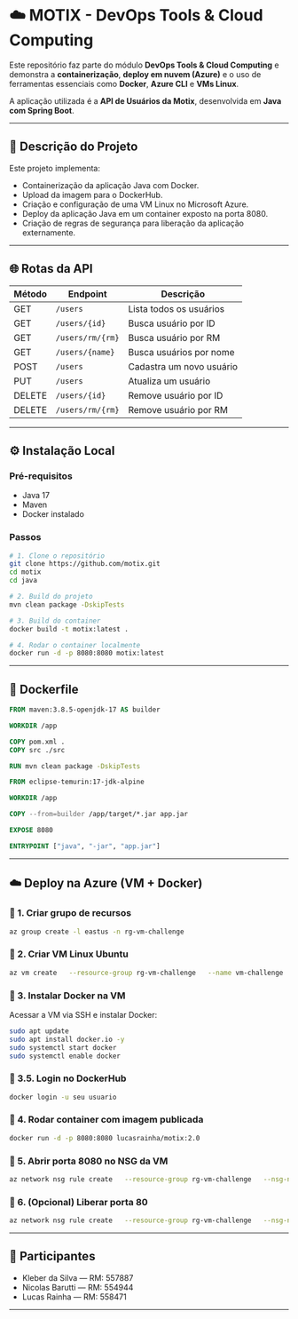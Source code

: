 # ☁️ MOTIX - DevOps Tools & Cloud Computing

Este repositório faz parte do módulo **DevOps Tools & Cloud Computing** e demonstra a **containerização**, **deploy em nuvem (Azure)** e o uso de ferramentas essenciais como **Docker**, **Azure CLI** e **VMs Linux**.

A aplicação utilizada é a **API de Usuários da Motix**, desenvolvida em **Java com Spring Boot**.

---

## 📌 Descrição do Projeto

Este projeto implementa:
- Containerização da aplicação Java com Docker.
- Upload da imagem para o DockerHub.
- Criação e configuração de uma VM Linux no Microsoft Azure.
- Deploy da aplicação Java em um container exposto na porta 8080.
- Criação de regras de segurança para liberação da aplicação externamente.

---

## 🌐 Rotas da API

| Método | Endpoint                      | Descrição                       |
|--------|-------------------------------|----------------------------------|
| GET    | `/users`                      | Lista todos os usuários          |
| GET    | `/users/{id}`                 | Busca usuário por ID             |
| GET    | `/users/rm/{rm}`              | Busca usuário por RM             |
| GET    | `/users/{name}`               | Busca usuários por nome          |
| POST   | `/users`                      | Cadastra um novo usuário         |
| PUT    | `/users`                      | Atualiza um usuário              |
| DELETE | `/users/{id}`                 | Remove usuário por ID            |
| DELETE | `/users/rm/{rm}`              | Remove usuário por RM            |

---

## ⚙️ Instalação Local

### Pré-requisitos

- Java 17
- Maven
- Docker instalado

### Passos

```bash
# 1. Clone o repositório
git clone https://github.com/motix.git
cd motix
cd java

# 2. Build do projeto
mvn clean package -DskipTests

# 3. Build do container
docker build -t motix:latest .

# 4. Rodar o container localmente
docker run -d -p 8080:8080 motix:latest
```

---

## 🐳 Dockerfile

```Dockerfile
FROM maven:3.8.5-openjdk-17 AS builder

WORKDIR /app

COPY pom.xml .
COPY src ./src

RUN mvn clean package -DskipTests

FROM eclipse-temurin:17-jdk-alpine

WORKDIR /app

COPY --from=builder /app/target/*.jar app.jar

EXPOSE 8080

ENTRYPOINT ["java", "-jar", "app.jar"]
```

---

## ☁️ Deploy na Azure (VM + Docker)

### 🔷 1. Criar grupo de recursos
```bash
az group create -l eastus -n rg-vm-challenge
```

### 🔷 2. Criar VM Linux Ubuntu
```bash
az vm create   --resource-group rg-vm-challenge   --name vm-challenge   --image Canonical:ubuntu-24_04-lts:minimal:24.04.202505020   --size Standard_B2s   --admin-username admin_fiap   --admin-password admin_fiap@123
```

### 🔷 3. Instalar Docker na VM
Acessar a VM via SSH e instalar Docker:
```bash
sudo apt update
sudo apt install docker.io -y
sudo systemctl start docker
sudo systemctl enable docker
```

### 🔷 3.5. Login no DockerHub
```bash
docker login -u seu usuario
```

### 🔷 4. Rodar container com imagem publicada
```bash
docker run -d -p 8080:8080 lucasrainha/motix:2.0
```

### 🔷 5. Abrir porta 8080 no NSG da VM
```bash
az network nsg rule create   --resource-group rg-vm-challenge   --nsg-name vm-challengeNSG   --name port_8080   --protocol tcp   --priority 1010   --destination-port-range 8080
```

### 🔷 6. (Opcional) Liberar porta 80
```bash
az network nsg rule create   --resource-group rg-vm-challenge   --nsg-name vm-challengeNSG   --name port_80   --protocol tcp   --priority 1020   --destination-port-range 80
```

---

## 👥 Participantes

- Kleber da Silva — RM: 557887  
- Nicolas Barutti — RM: 554944  
- Lucas Rainha — RM: 558471

---


